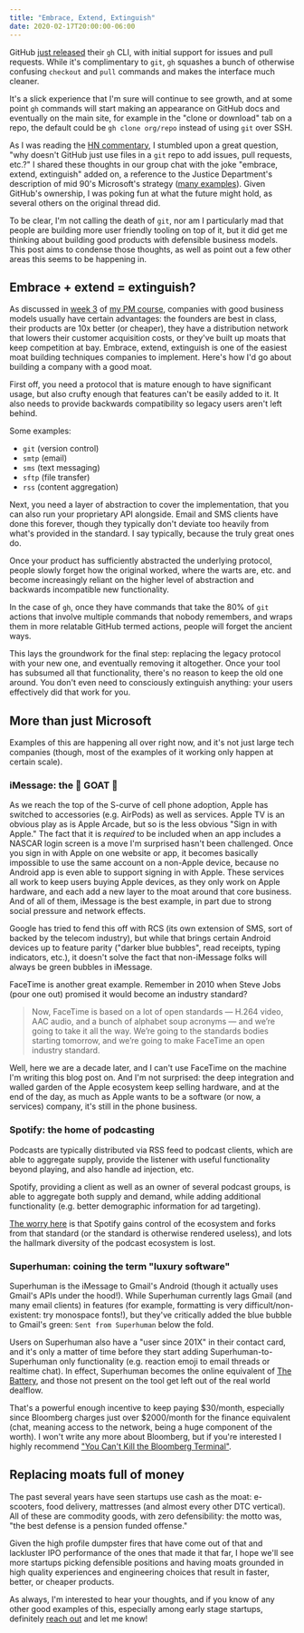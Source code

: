 ```yaml
---
title: "Embrace, Extend, Extinguish"
date: 2020-02-17T20:00:00-06:00
---
```


GitHub [just released](https://github.blog/2020-02-12-supercharge-your-command-line-experience-github-cli-is-now-in-beta/)
their `gh` CLI, with initial support for issues and pull requests. While it's
complimentary to `git`, `gh` squashes a bunch of otherwise confusing `checkout`
and `pull` commands and makes the interface much cleaner.

It's a slick experience that I'm sure will continue to see growth, and at
some point `gh` commands will start making an appearance on GitHub docs and
eventually on the main site, for example in the "clone or download" tab on a
repo, the default could be `gh clone org/repo` instead of using `git` over
SSH.

As I was reading the [HN commentary](https://news.ycombinator.com/item?id=22313874),
I stumbled upon a great question, "why doesn't GitHub just use files in
a `git` repo to add issues, pull requests, etc.?" I shared these thoughts
in our group chat with the joke "embrace, extend, extinguish" added on,
a reference to the Justice Department's description of mid 90's Microsoft's
strategy ([many examples](https://en.wikipedia.org/wiki/Embrace,_extend,_and_extinguish#Examples)).
Given GitHub's ownership, I was poking fun at what the future might hold,
as several others on the original thread did.

To be clear, I'm not calling the death of `git`, nor am I particularly mad
that people are building more user friendly tooling on top of it, but it did
get me thinking about building good products with defensible business models.
This post aims to condense those thoughts, as well as point out a few other
areas this seems to be happening in.

## Embrace + extend = extinguish?

As discussed in [week 3](https://docs.google.com/presentation/d/19XXKTibLyNNZdK1TsC3offY67-pTPwMDBp6FLaKCue8/edit#slide=id.g6169143110_0_118)
of [my PM course](/pm-course), companies with good business models usually have
certain advantages: the founders are best in class, their products are 10x better
(or cheaper), they have a distribution network that lowers their customer acquisition
costs, or they've built up moats that keep competition at bay. Embrace, extend,
extinguish is one of the easiest moat building techniques companies to implement.
Here's how I'd go about building a company with a good moat.

First off, you need a protocol that is mature enough to have significant usage,
but also crufty enough that features can't be easily added to it. It also needs
to provide backwards compatibility so legacy users aren't left behind.

Some examples:

 - `git` (version control)
 - `smtp` (email)
 - `sms` (text messaging)
 - `sftp` (file transfer)
 - `rss` (content aggregation)

Next, you need a layer of abstraction to cover the implementation, that you can
also run your proprietary API alongside. Email and SMS clients have done this
forever, though they typically don't deviate too heavily from what's provided
in the standard. I say typically, because the truly great ones do.

Once your product has sufficiently abstracted the underlying protocol, people
slowly forget how the original worked, where the warts are, etc. and become
increasingly reliant on the higher level of abstraction and backwards
incompatible new functionality.

In the case of `gh`, once they have commands that take the 80% of `git` actions
that involve multiple commands that nobody remembers, and wraps them in more
relatable GitHub termed actions, people will forget the ancient ways.

This lays the groundwork for the final step: replacing the legacy protocol with
your new one, and eventually removing it altogether. Once your tool has subsumed
all that functionality, there's no reason to keep the old one around. You don't
even need to consciously extinguish anything: your users effectively did that
work for you.

## More than just Microsoft

Examples of this are happening all over right now, and it's not just large
tech companies (though, most of the examples of it working only happen at
certain scale).

### iMessage: the 🐐 GOAT 🐐

As we reach the top of the S-curve of cell phone adoption, Apple has switched
to accessories (e.g. AirPods) as well as services. Apple TV is an obvious
play as is Apple Arcade, but so is the less obvious "Sign in with Apple."
The fact that it is *required* to be included when an app includes a
NASCAR login screen is a move I'm surprised hasn't been challenged. Once
you sign in with Apple on one website or app, it becomes basically impossible
to use the same account on a non-Apple device, because no Android app is even
able to support signing in with Apple. These services all work to keep users
buying Apple devices, as they only work on Apple hardware, and each add a new 
layer to the moat around that core business. And of all of them, iMessage is
the best example, in part due to strong social pressure and network effects.

Google has tried to fend this off with RCS (its own extension of SMS, sort
of backed by the telecom industry), but while that brings certain Android
devices up to feature parity ("darker blue bubbles", read receipts,
typing indicators, etc.), it doesn't solve the fact that non-iMessage folks
will always be green bubbles in iMessage.

FaceTime is another great example. Remember in 2010 when Steve Jobs (pour
one out) promised it would become an industry standard?

> Now, FaceTime is based on a lot of open standards — H.264 video, AAC audio,
  and a bunch of alphabet soup acronyms — and we’re going to take it all the way.
  We’re going to the standards bodies starting tomorrow, and we’re going to
  make FaceTime an open industry standard.

Well, here we are a decade later, and I can't use FaceTime on the machine
I'm writing this blog post on. And I'm not surprised: the deep integration
and walled garden of the Apple ecosystem keep selling hardware, and at the
end of the day, as much as Apple wants to be a software (or now, a services)
company, it's still in the phone business.

### Spotify: the home of podcasting

Podcasts are typically distributed via RSS feed to podcast clients, which are
able to aggregate supply, provide the listener with useful functionality beyond
playing, and also handle ad injection, etc.

Spotify, providing a client as well as an owner of several podcast groups,
is able to aggregate both supply and demand, while adding additional
functionality (e.g. better demographic information for ad targeting).

[The worry here](https://mattstoller.substack.com/p/will-spotify-ruin-podcasting)
is that Spotify gains control of the ecosystem and forks from that standard (or
the standard is otherwise rendered useless), and lots the hallmark diversity of
the podcast ecosystem is lost.

### Superhuman: coining the term "luxury software"

Superhuman is the iMessage to Gmail's Android (though it actually uses Gmail's
APIs under the hood!). While Superhuman currently lags Gmail (and many email
clients) in features (for example, formatting is very difficult/non-existent:
try monospace fonts!), but they've critically added the blue bubble to Gmail's
green: `Sent from Superhuman` below the fold.

Users on Superhuman also have a "user since 201X" in their contact card, and it's
only a matter of time before they start adding Superhuman-to-Superhuman only
functionality (e.g. reaction emoji to email threads or realtime chat). In effect,
Superhuman becomes the online equivalent of [The Battery](https://www.thebatterysf.com/),
and those not present on the tool get left out of the real world dealflow.

That's a powerful enough incentive to keep paying $30/month, especially since Bloomberg
charges just over $2000/month for the finance equivalent (chat, meaning access
to the network, being a huge component of the worth). I won't write any more about
Bloomberg, but if you're interested I highly recommend ["You Can't Kill the Bloomberg Terminal"](https://marker.medium.com/why-its-hard-to-kill-the-bloomberg-terminal-61073482e496).

## Replacing moats full of money

The past several years have seen startups use cash as the moat: e-scooters, food
delivery, mattresses (and almost every other DTC vertical). All of these
are commodity goods, with zero defensibility: the motto was, "the best defense is
a pension funded offense."

Given the high profile dumpster fires that have come out of that and lackluster IPO
performance of the ones that made it that far, I hope we'll see more startups picking
defensible positions and having moats grounded in high quality experiences and engineering
choices that result in faster, better, or cheaper products.

As always, I'm interested to hear your thoughts, and if you know of any
other good examples of this, especially among early stage startups, definitely
[reach out](mailto:hello@mikemcdonald.co) and let me know!